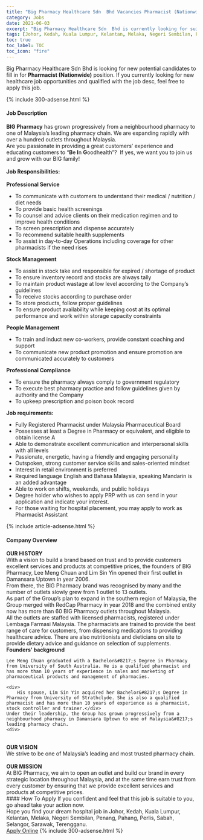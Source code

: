 ```yaml
---
title: "Big Pharmacy Healthcare Sdn  Bhd Vacancies Pharmacist (Nationwide)" 
category: Jobs 
date: 2021-06-03 
excerpt: "Big Pharmacy Healthcare Sdn  Bhd is currently looking for suitable person to fill in the Pharmacist (Nationwide) which positioned at Johor, Kedah, Kuala Lumpur, Kelantan, Melaka, Negeri Sembilan, Penang, Pahang, Perlis, Sabah, Selangor, Sarawak, Terengganu" 
tags: [Johor, Kedah, Kuala Lumpur, Kelantan, Melaka, Negeri Sembilan, Penang, Pahang, Perlis, Sabah, Selangor, Sarawak, Terengganu] 
toc: true 
toc_label: TOC 
toc_icon: "fire" 
--- 
```


<p>Big Pharmacy Healthcare Sdn  Bhd is looking for new potential candidates to fill in for <b>Pharmacist (Nationwide)</b> position. If you currently looking for new healthcare job opportunities and qualified with the job desc, feel free to apply this job.
</p>{% include 300-adsense.html %} 
<div><div><h4>Job Description</h4></div><div><div><span><div><div><div><strong>BIG Pharmacy</strong> has grown progressively from a neighbourhood pharmacy to one of Malaysia&#8217;s leading pharmacy chain. We are expanding rapidly with over a hundred outlets throughout Malaysia.</div><div>Are you passionate in providing a great customers&#8217; experience and educating customers to &#8220;<strong>B</strong>e<strong> I</strong>n <strong>G</strong>oodhealth&#8221;?&#160; If yes, we want you to join us and grow with our BIG family!</div><br><strong>Job Responsibilities:</strong><div><br><strong>Professional Service</strong></div><ul><li>To communicate with customers to understand their medical / nutrition / diet needs</li><li>To provide basic health screenings</li><li>To counsel and advice clients on their medication regimen and to improve health conditions</li><li>To screen prescription and dispense accurately</li><li>To recommend suitable health supplements</li><li>To assist in day-to-day Operations including coverage for other pharmacists if the need rises</li></ul><div><strong>Stock Management</strong></div><ul><li>To assist in stock take and responsible for expired / shortage of product</li><li>To ensure inventory record and stocks are always tally</li><li>To maintain product wastage at low level according to the Company&#8217;s guidelines</li><li>To receive stocks according to purchase order</li><li>To store products, follow proper guidelines</li><li>To ensure product availability while keeping cost at its optimal performance and work within storage capacity constraints</li></ul><div><strong>People Management</strong></div><ul><li>To train and induct new co-workers, provide constant coaching and support</li><li>To communicate new product promotion and ensure promotion are communicated accurately to customers</li></ul><div><strong>Professional Compliance</strong></div><ul><li>To ensure the pharmacy always comply to government regulatory</li><li>To execute best pharmacy practice and follow guidelines given by authority and the Company</li><li>To upkeep prescription and poison book record</li></ul><div><strong>Job requirements:</strong></div><ul><li>Fully Registered Pharmacist under Malaysia Pharmaceutical Board</li><li>Possesses at least a Degree in Pharmacy or equivalent, and eligible to obtain license A</li><li>Able to demonstrate excellent communication and interpersonal skills with all levels</li><li>Passionate, energetic, having a friendly and engaging personality</li><li>Outspoken, strong customer service skills and sales-oriented mindset</li><li>Interest in retail environment is preferred</li><li>Required language English and Bahasa Malaysia, speaking Mandarin is an added advantage</li><li>Able to work on shifts, weekends, and public holidays</li><li>Degree holder who wishes to apply PRP with us can send in your application and indicate your interest.</li><li>For those waiting for hospital placement, you may apply to work as Pharmacist Assistant</li></ul></div></div></span></div></div></div> 
{% include article-adsense.html %} 
<div><div><h4>Company Overview</h4></div><div><div><span><div><div>
<strong>OUR HISTORY</strong>
<div>
		With a vision to build a brand based on trust and to provide customers excellent services and products at competitive prices, the founders of BIG Pharmacy, Lee Meng Chuan and Lim Sin Yin opened their first outlet in Damansara Uptown in year 2006.</div>
<div>
		From there, the BIG Pharmacy brand was recognised by many and the number of outlets slowly grew from 1 outlet to 13 outlets.</div>
<div>
		As part of the Group&#8217;s plan to expand in the southern region of Malaysia, the Group merged with RedCap Pharmacy in year 2018 and the combined entity now has more than 60 BIG Pharmacy outlets throughout Malaysia.</div>
<div>
		All the outlets are staffed with licensed pharmacists, registered under Lembaga Farmasi Malaysia. The pharmacists are trained to provide the best range of care for customers, from dispensing medications to providing healthcare advice. There are also nutritionists and dieticians on site to provide dietary advice and guidance on selection of supplements.</div>
<div>
<strong>Founders&#8217; background</strong></div>
	
	Lee Meng Chuan graduated with a Bachelor&#8217;s Degree in Pharmacy from University of South Australia. He is a qualified pharmacist and has more than 10 years of experience in sales and marketing of pharmaceutical products and management of pharmacies.
	
	<div>
		His spouse, Lim Sin Yin acquired her Bachelor&#8217;s Degree in Pharmacy from University of Strathclyde. She is also a qualified pharmacist and has more than 10 years of experience as a pharmacist, stock controller and trainer.</div>
	Under their leadership, the Group has grown progressively from a neighbourhood pharmacy in Damansara Uptown to one of Malaysia&#8217;s leading pharmacy chain.
	<div>
<br>
<strong>OUR VISION</strong><br>
		We strive to be one of Malaysia&#8217;s leading and most trusted pharmacy chain.</div>
<br>
<strong>OUR MISSION</strong><br>
	At BIG Pharmacy, we aim to open an outlet and build our brand in every strategic location throughout Malaysia, and at the same time earn trust from every customer by ensuring that we provide excellent services and products at competitive prices.</div></div></span></div></div></div> 
#### How To Apply 
If you confident and feel that this job is suitable to you, go ahead take your action now. <br/> 
Hope you find your dream hospital job in Johor, Kedah, Kuala Lumpur, Kelantan, Melaka, Negeri Sembilan, Penang, Pahang, Perlis, Sabah, Selangor, Sarawak, Terengganu. <br/> 
<a href="https://www.jobstreet.com.my/en/job/pharmacist-nationwide-4582149?jobId=jobstreet-my-job-4582149" class="btn btn--warning" target="_blank" rel="nofollow noopenner">Apply Online</a> 
{% include 300-adsense.html %} 